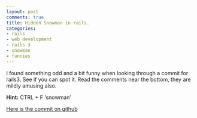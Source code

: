 ```yaml
---
layout: post
comments: true
title: Hidden Snowman in rails.
categories:
- rails
- web development
- rails 3
- snowman
- funnies
---
```

I found something odd and a bit funny when looking through a commit for rails3. See if you can spot it. Read the comments near the bottom, they are mildly amusing also.

**Hint:** CTRL + F ‘snowman’

[Here is the commit on github](http://github.com/rails/rails/commit/25215d7285db10e2c04d903f251b791342e4dd6a#L5R1485)
